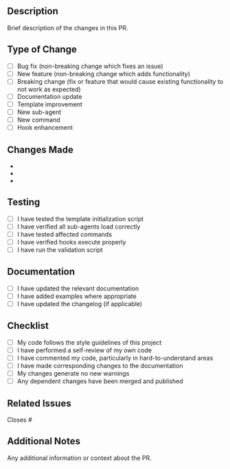 ## Description
Brief description of the changes in this PR.

## Type of Change
- [ ] Bug fix (non-breaking change which fixes an issue)
- [ ] New feature (non-breaking change which adds functionality)
- [ ] Breaking change (fix or feature that would cause existing functionality to not work as expected)
- [ ] Documentation update
- [ ] Template improvement
- [ ] New sub-agent
- [ ] New command
- [ ] Hook enhancement

## Changes Made
- 
- 
- 

## Testing
- [ ] I have tested the template initialization script
- [ ] I have verified all sub-agents load correctly
- [ ] I have tested affected commands
- [ ] I have verified hooks execute properly
- [ ] I have run the validation script

## Documentation
- [ ] I have updated the relevant documentation
- [ ] I have added examples where appropriate
- [ ] I have updated the changelog (if applicable)

## Checklist
- [ ] My code follows the style guidelines of this project
- [ ] I have performed a self-review of my own code
- [ ] I have commented my code, particularly in hard-to-understand areas
- [ ] I have made corresponding changes to the documentation
- [ ] My changes generate no new warnings
- [ ] Any dependent changes have been merged and published

## Related Issues
Closes #

## Additional Notes
Any additional information or context about the PR.